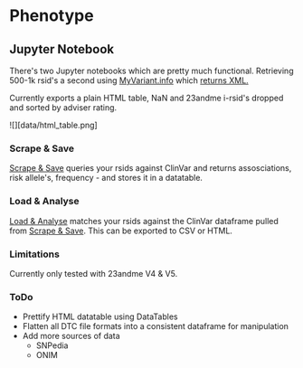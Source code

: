 # Phenotype

## Jupyter Notebook

There's two Jupyter notebooks which are pretty much functional. Retrieving 500-1k rsid's a second using [MyVariant.info](https://myvariant.info/) which [returns XML.](http://myvariant.info/v1/variant/rs9264942)

Currently exports a plain HTML table, NaN and 23andme i-rsid's dropped and sorted by adviser rating.

![][data/html_table.png]

### Scrape & Save

[Scrape & Save](https://github.com/glasgowm148/Phenotype/blob/master/DNA%20Pandas/Scrape_and_Save.ipynb) queries your rsids against ClinVar and returns assosciations, risk allele's, frequency - and stores it in a datatable. 

### Load & Analyse

[Load & Analyse](https://github.com/glasgowm148/Phenotype/blob/master/DNA%20Pandas/Load_and_Analyse%20.ipynb) matches your rsids against the ClinVar dataframe pulled from [Scrape & Save](https://github.com/glasgowm148/Phenotype/blob/master/DNA%20Pandas/Scrape_and_Save.ipynb). This can be exported to CSV or HTML.

### Limitations

Currently only tested with 23andme V4 & V5. 


### ToDo 

* Prettify HTML datatable using DataTables
* Flatten all DTC file formats into a consistent dataframe for manipulation
* Add more sources of data
  * SNPedia
  * ONIM
